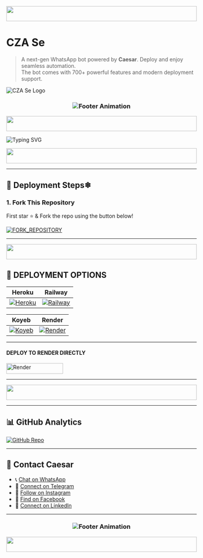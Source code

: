 <p align="center">
  <img src="https://i.imgur.com/dBaSKWF.gif" height="40" width="100%">
</p>

# CZA Se
> A next-gen WhatsApp bot powered by **Caesar**. Deploy and enjoy seamless automation.  
> The bot comes with 700+ powerful features and modern deployment support.

![CZA Se Logo](https://i.ibb.co/20XJN2rJ/cza-se-logo.png)

<h3 align="center">
  <img src="https://readme-typing-svg.herokuapp.com?font=Fira+Code&size=20&duration=3000&color=FFFFFF&background=000000&center=true&vCenter=true&width=600&lines=💎+CZA+Se+IS+READY;TO+RULE+ON+WHATSAPP+AGAIN" alt="Footer Animation">
</h3>

<p align="center">
  <img src="https://i.imgur.com/dBaSKWF.gif" height="40" width="100%">
</p>

![Typing SVG](https://readme-typing-svg.demolab.com?font=Black+Ops+One&size=110&pause=1000&color=ff0000&center=true&width=1000&height=200&lines=CZA-Se)

<p align="center">
  <img src="https://i.imgur.com/dBaSKWF.gif" height="40" width="100%">
</p>

---

## 🚀 Deployment Steps❄ 

### 1. Fork This Repository

First star ⭐ & Fork the repo using the button below!

[![FORK_REPOSITORY](https://img.shields.io/badge/FORK_REPOSITORY-FF5500?style=for-the-badge&logo=github&logoColor=white&labelColor=000000)](https://github.com/yourusername/CZA-Se/fork)

---

<p align="center">
  <img src="https://i.imgur.com/dBaSKWF.gif" height="40" width="100%">
</p>

## 🚀 DEPLOYMENT OPTIONS

| Heroku | Railway |
|--------|---------|
| [![Heroku](https://img.shields.io/badge/Heroku-430098?style=for-the-badge&logo=heroku&logoColor=white&labelColor=000000&color=00ffff)](https://heroku.com/deploy?template=https://github.com/yourusername/CZA-Se) | [![Railway](https://img.shields.io/badge/Railway-FF8700?style=for-the-badge&logo=railway&logoColor=white&labelColor=000000)](https://railway.app/new?template=https://github.com/yourusername/CZA-Se) |

| Koyeb | Render |
|-------|--------|
| [![Koyeb](https://img.shields.io/badge/Koyeb-FF009D?style=for-the-badge&logo=koyeb&logoColor=white&labelColor=000000)](https://app.koyeb.com/deploy?type=git&repository=https://github.com/yourusername/CZA-Se) | [![Render](https://img.shields.io/badge/Render-000000?style=for-the-badge&logo=render&logoColor=white&labelColor=000000&color=00ffaa)](https://render.com/deploy?repo=https://github.com/yourusername/CZA-Se) |

---

#### DEPLOY TO RENDER DIRECTLY

<p align="left">
<a href='https://render.com/deploy?repo=https://github.com/yourusername/CZA-Se' target="_blank"><img alt='Render' src='https://img.shields.io/badge/-Render%20deploy-black?style=for-the-badge&logo=render&logoColor=white'/ width=150 height=28></a>
</p>

---

<p align="center">
  <img src="https://i.imgur.com/dBaSKWF.gif" height="40" width="100%">
</p>

---

## 📊 GitHub Analytics

[![GitHub Repo](https://img.shields.io/badge/View%20on-GitHub-black?logo=github&style=for-the-badge)](https://github.com/yourusername/CZA-Se)

---

## 💬 Contact Caesar

- 📞 [Chat on WhatsApp](https://wa.me/233508343086)  
- 📢 [Connect on Telegram](https://t.me/barima_amankwah)  
- 📸 [Follow on Instagram](https://instagram.com/barima_amankwah)  
- 👤 [Find on Facebook](https://facebook.com/Barima.Amankwah)  
- 🔗 [Connect on LinkedIn](https://www.linkedin.com/in/barima-amankwah-69022a277)

---

<h3 align="center">
  <img src="https://readme-typing-svg.herokuapp.com?font=Fira+Code&size=20&duration=3000&color=FFFFFF&background=000000&center=true&vCenter=true&width=600&lines=💎+CZA+Se+Edition;⚡+The+Future+of+WhatsApp+Bots+is+Here" alt="Footer Animation">
</h3>

<p align="center">
  <img src="https://i.imgur.com/dBaSKWF.gif" height="40" width="100%">
</p>
